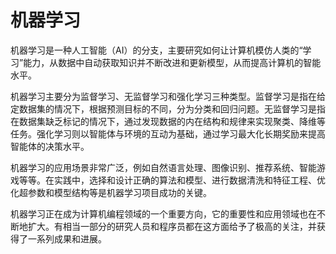 # 机器学习

机器学习是一种人工智能（AI）的分支，主要研究如何让计算机模仿人类的“学习”能力，从数据中自动获取知识并不断改进和更新模型，从而提高计算机的智能水平。

机器学习主要分为监督学习、无监督学习和强化学习三种类型。监督学习是指在给定数据集的情况下，根据预测目标的不同，分为分类和回归问题。无监督学习是指在数据集缺乏标记的情况下，通过发现数据的内在结构和规律来实现聚类、降维等任务。强化学习则以智能体与环境的互动为基础，通过学习最大化长期奖励来提高智能体的决策水平。

机器学习的应用场景非常广泛，例如自然语言处理、图像识别、推荐系统、智能游戏等等。在实践中，选择和设计正确的算法和模型、进行数据清洗和特征工程、优化超参数和模型结构等是机器学习项目成功的关键。

机器学习正在成为计算机编程领域的一个重要方向，它的重要性和应用领域也在不断地扩大。有相当一部分的研究人员和程序员都在这方面给予了极高的关注，并获得了一系列成果和进展。